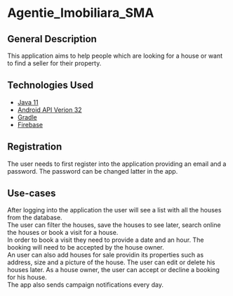 # Agentie_Imobiliara_SMA
## General Description
This application aims to help people which are looking for a house or want to find a seller for their property.
## Technologies Used
* [Java 11](https://www.oracle.com/java/technologies/javase-downloads.html)
* [Android API Verion 32](https://www.mit.edu/afs.new/sipb/project/android/docs/sdk/index.html)
* [Gradle](https://gradle.org/)
* [Firebase](https://firebase.google.com/)
## Registration 
The user needs to first register into the application providing an email and a password.
The password can be changed latter in the app.
## Use-cases
After logging into the application the user will see a list with all the houses from the database.<br />
The user can filter the houses, save the houses to see later, search online the houses or book a visit for a house.<br />
In order to book a visit they need to provide a date and an hour. The booking will need to be accepted by the house owner.<br />
An user can also add houses for sale providin its properties such as address, size and a picture of the house. The user can edit or delete his houses later.
As a house owner, the user can accept or decline a booking for his house.<br />
The app also sends campaign notifications every day.<br />
